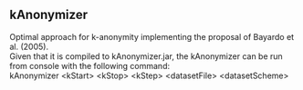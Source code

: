 ## kAnonymizer
Optimal approach for k-anonymity implementing the proposal of Bayardo et al. (2005).<br/>
Given that it is compiled to kAnonymizer.jar, the kAnonymizer can be run from console with the following command:<br/>
kAnonymizer \<kStart\> \<kStop\> \<kStep\> \<datasetFile\> \<datasetScheme\>
